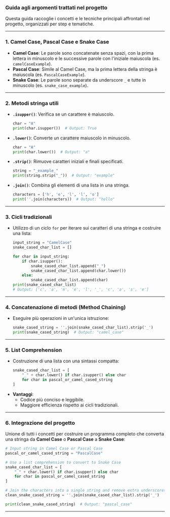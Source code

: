 ### Guida agli argomenti trattati nel progetto

Questa guida raccoglie i concetti e le tecniche principali affrontati nel progetto, organizzati per step e tematiche.

---

### **1. Camel Case, Pascal Case e Snake Case**
- **Camel Case**: Le parole sono concatenate senza spazi, con la prima lettera in minuscolo e le successive parole con l'iniziale maiuscola (es. `camelCaseExample`).
- **Pascal Case**: Simile al Camel Case, ma la prima lettera della stringa è maiuscola (es. `PascalCaseExample`).
- **Snake Case**: Le parole sono separate da underscore `_` e tutte in minuscolo (es. `snake_case_example`).

---

### **2. Metodi stringa utili**
- **`.isupper()`**: Verifica se un carattere è maiuscolo.
  ```python
  char = "A"
  print(char.isupper())  # Output: True
  ```
- **`.lower()`**: Converte un carattere maiuscolo in minuscolo.
  ```python
  char = "A"
  print(char.lower())  # Output: "a"
  ```
- **`.strip()`**: Rimuove caratteri iniziali e finali specificati.
  ```python
  string = "_example_"
  print(string.strip("_"))  # Output: "example"
  ```
- **`.join()`**: Combina gli elementi di una lista in una stringa.
  ```python
  characters = ['h', 'e', 'l', 'l', 'o']
  print(''.join(characters))  # Output: "hello"
  ```

---

### **3. Cicli tradizionali**
- Utilizzo di un ciclo `for` per iterare sui caratteri di una stringa e costruire una lista:
  ```python
  input_string = "CamelCase"
  snake_cased_char_list = []
  
  for char in input_string:
      if char.isupper():
          snake_cased_char_list.append("_")
          snake_cased_char_list.append(char.lower())
      else:
          snake_cased_char_list.append(char)
  print(snake_cased_char_list)
  # Output: ['c', 'a', 'm', 'e', 'l', '_', 'c', 'a', 's', 'e']
  ```

---

### **4. Concatenazione di metodi (Method Chaining)**
- Eseguire più operazioni in un'unica istruzione:
  ```python
  snake_cased_string = ''.join(snake_cased_char_list).strip('_')
  print(snake_cased_string)  # Output: "camel_case"
  ```

---

### **5. List Comprehension**
- Costruzione di una lista con una sintassi compatta:
  ```python
  snake_cased_char_list = [
      "_" + char.lower() if char.isupper() else char
      for char in pascal_or_camel_cased_string
  ]
  ```
- **Vantaggi**:
  - Codice più conciso e leggibile.
  - Maggiore efficienza rispetto ai cicli tradizionali.

---

### **6. Integrazione del progetto**
Unione di tutti i concetti per costruire un programma completo che converta una stringa da **Camel Case** o **Pascal Case** a **Snake Case**:

```python
# Input string in Camel Case or Pascal Case
pascal_or_camel_cased_string = "PascalCase"

# Use a list comprehension to convert to Snake Case
snake_cased_char_list = [
    "_" + char.lower() if char.isupper() else char
    for char in pascal_or_camel_cased_string
]

# Join the characters into a single string and remove extra underscores
clean_snake_cased_string = ''.join(snake_cased_char_list).strip('_')

print(clean_snake_cased_string)  # Output: "pascal_case"
```

---
